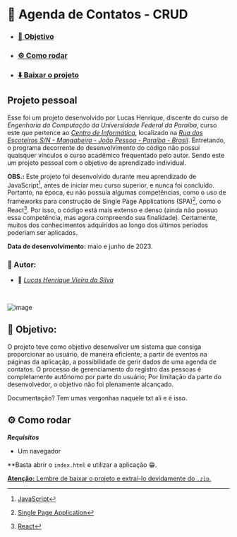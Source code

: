 # :ledger: Agenda de Contatos - CRUD

- ### [:dart: Objetivo](#dart-objetivo-1)
- ### [:gear: Como rodar](#gear-como-rodar-1)
- ### [:arrow_down: Baixar o projeto](https://github.com/hvslucas/Agenda-de-contatos/archive/refs/heads/main.zip)

## Projeto pessoal

Esse foi um projeto desenvolvido por Lucas Henrique, discente do curso de *Engenharia da Computação da Universidade Federal da Paraíba*, curso este que pertence ao *[Centro de Informática](http://ci.ufpb.br/)*, localizado na *[Rua dos Escoteiros S/N - Mangabeira - João Pessoa - Paraíba - Brasil](https://g.co/kgs/xobLzCE)*. Entretando, o programa decorrente do desenvolvimento do código não possui quaisquer vínculos o curso acadêmico frequentado pelo autor. Sendo este um projeto pessoal com o objetivo de aprendizado individual.

**OBS.:** Este projeto foi desenvolvido durante meu aprendizado de JavaScript[^1], antes de iniciar meu curso superior, e nunca foi concluído. Portanto, na época, eu não possuía algumas competências, como o uso de frameworks para construção de Single Page Applications (SPA)[^2], como o React[^3]. Por isso, o código está mais extenso e denso (ainda não possuo essa competência, mas agora compreendo sua finalidade). Certamente, muitos dos conhecimentos adquiridos ao longo dos últimos períodos poderiam ser aplicados.

**Data de desenvolvimento:** maio e junho de 2023.

[^1]: [JavaScript](https://developer.mozilla.org/pt-BR/docs/Web/JavaScript)
[^2]: [Single Page Application](https://appmaster.io/pt/blog/o-que-sao-aplicacoes-de-pagina-unica)
[^3]: [React](https://developer.mozilla.org/pt-BR/docs/Learn/Tools_and_testing/Client-side_JavaScript_frameworks/React_getting_started)


### :memo: Autor:

-  :ping_pong:  *[Lucas Henrique Vieira da Silva](https://github.com/hvslucas)*

<br>

![image](https://github.com/user-attachments/assets/bec8a8e2-e8a3-41dd-a61d-b2d8ca29bbbf)

## :dart: Objetivo:

O projeto teve como objetivo desenvolver um sistema que consiga proporcionar ao usuário, de maneira eficiente, a partir de eventos na páginas da aplicaçãp, a possibilidade de gerir dados de uma agenda de contatos. O processo de gerenciamento do registro das pessoas é completamente autônomo por parte do usuário; Por limitação da parte do desenvolvedor, o objetivo não foi plenamente alcançado.

Documentação? Tem umas vergonhas naquele txt ali e é isso.

## :gear: Como rodar

***Requisitos***
- Um navegador

**Basta abrir o ```index.html``` e utilizar a aplicação 😁.

[**Atenção:** Lembre de baixar o projeto e extraí-lo devidamente do `.zip`.](#ledger-agenda-de-contatos-crud)
